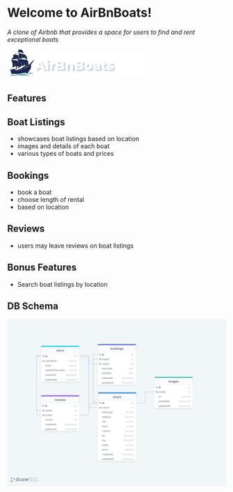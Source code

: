 # Welcome to AirBnBoats!

_A clone of Airbnb that provides a space for users to find and rent exceptional boats_

<img src="frontend/images/AirBnBoats-logo.png" alt="airBnBoats-logo"/>

## Features

## Boat Listings
* showcases boat listings based on location
* images and details of each boat
* various types of boats and prices

## Bookings
* book a boat 
* choose length of rental
* based on location

## Reviews 
* users may leave reviews on boat listings

## Bonus Features
* Search boat listings by location

## DB Schema 
<img src="frontend/images/db-schema.png" alt="db-schema"/>

